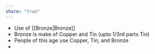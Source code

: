 ```yaml
---
share: "true"
---
```



- Use of [[Bronze|Bronze]]
- Bronze is make of Copper and Tin (upto 1/3rd parts Tin)
- People of this age use Copper, Tin, and Bronze
- 